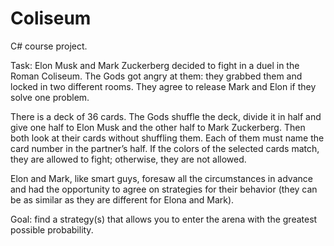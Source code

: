 # Coliseum
C# course project.

Task:
Elon Musk and Mark Zuckerberg decided to fight in a duel in the Roman Coliseum. The Gods got angry at them: they grabbed them and locked in two different rooms. They agree to release Mark and Elon if they solve one problem.

There is a deck of 36 cards. The Gods shuffle the deck, divide it in half and give one half to Elon Musk and the other half to Mark Zuckerberg. Then both look at their cards without shuffling them. Each of them must name the card number in the partner’s half. If the colors of the selected cards match, they are allowed to fight; otherwise, they are not allowed.

Elon and Mark, like smart guys, foresaw all the circumstances in advance and had the opportunity to agree on strategies for their behavior (they can be as similar as they are different for Elona and Mark).

Goal: find a strategy(s) that allows you to enter the arena with the greatest possible probability.
